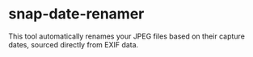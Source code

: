 # snap-date-renamer
This tool automatically renames your JPEG files based on their capture dates, sourced directly from EXIF data.

